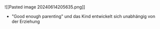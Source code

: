 ![[Pasted image 20240614205635.png]]

- "Good enough parenting" und das Kind entwickelt sich unabhängig von der Erziehung